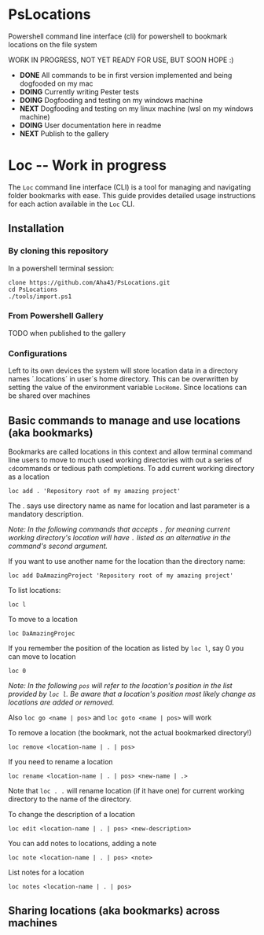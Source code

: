 # PsLocations
Powershell command line interface (cli) for powershell to bookmark locations on the file system

WORK IN PROGRESS, NOT YET READY FOR USE, BUT SOON HOPE :)

- **DONE** All commands to be in first version implemented and being dogfooded on my mac
- **DOING** Currently writing Pester tests
- **DOING** Dogfooding and testing on my windows machine
- **NEXT** Dogfooding and testing on my linux machine (wsl on my windows machine)
- **DOING** User documentation here in readme
- **NEXT** Publish to the gallery

# Loc -- Work in progress

The `Loc` command line interface (CLI) is a tool for managing and navigating folder bookmarks with ease. This guide provides detailed usage instructions for each action available in the `Loc` CLI.

## Installation

### By cloning this repository

In a powershell terminal session:

```
clone https://github.com/Aha43/PsLocations.git
cd PsLocations
./tools/import.ps1
```

### From Powershell Gallery

TODO when published to the gallery

### Configurations

Left to its own devices the system will store location data in a directory names ´.locations´ in user´s home directory. This can be overwritten by setting the value of the environment variable ``LocHome``. Since locations can be shared over machines 

## Basic commands to manage and use locations (aka bookmarks)

Bookmarks are called locations in this context and allow terminal command line users to move to much used working directories with out a series of ```cd```commands or tedious path completions. To add current working directory as a location

```
loc add . 'Repository root of my amazing project'
```
The . says use directory name as name for location and last parameter is a mandatory description. 

*Note: In the following commands that accepts `.` for meaning current working directory's location will have `.` listed as an alternative in the command's second argument.*

If you want to use another name for the location than the directory name:

```
loc add DaAmazingProject 'Repository root of my amazing project'
```

To list locations:

```
loc l
```

To move to a location

```
loc DaAmazingProjec
```

If you remember the position of the location as listed by ```loc l```, say 0 you can move to location

```
loc 0
```

*Note: In the following `pos` will refer to the location's position in the list provided by `loc l`. Be aware that a location's position most likely change as locations are added or removed.*

Also ```loc go <name | pos>``` and ```loc goto <name | pos>``` will work

To remove a location (the bookmark, not the actual bookmarked directory!)

```
loc remove <location-name | . | pos>
```

If you need to rename a location

```
loc rename <location-name | . | pos> <new-name | .>
```

Note that ```loc . .``` will rename location (if it have one) for current working directory to the name of the directory.

To change the description of a location

```
loc edit <location-name | . | pos> <new-description>
```

You can add notes to locations, adding a note

```
loc note <location-name | . | pos> <note>
```

List notes for a location

```
loc notes <location-name | . | pos>
```

## Sharing locations (aka bookmarks) across machines

